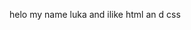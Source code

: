 helo my name luka and ilike html an d css

<!---
Luk4aaa/Luk4aaa is a ✨ special ✨ repository because its `README.md` (this file) appears on your GitHub profile.
You can click the Preview link to take a look at your changes.
--->
